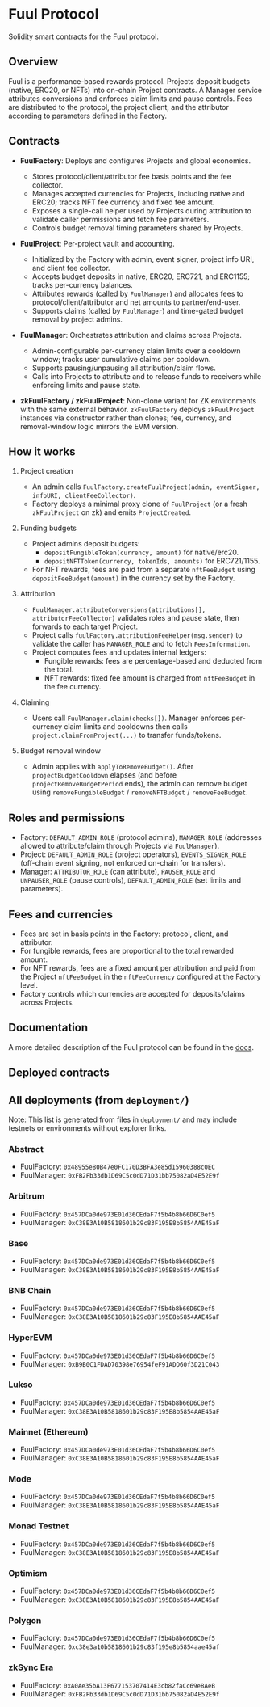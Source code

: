 # Fuul Protocol

Solidity smart contracts for the Fuul protocol.

## Overview

Fuul is a performance-based rewards protocol. Projects deposit budgets (native, ERC20, or NFTs) into on-chain Project contracts. A Manager service attributes conversions and enforces claim limits and pause controls. Fees are distributed to the protocol, the project client, and the attributor according to parameters defined in the Factory.

## Contracts

- **FuulFactory**: Deploys and configures Projects and global economics.
  - Stores protocol/client/attributor fee basis points and the fee collector.
  - Manages accepted currencies for Projects, including native and ERC20; tracks NFT fee currency and fixed fee amount.
  - Exposes a single-call helper used by Projects during attribution to validate caller permissions and fetch fee parameters.
  - Controls budget removal timing parameters shared by Projects.

- **FuulProject**: Per-project vault and accounting.
  - Initialized by the Factory with admin, event signer, project info URI, and client fee collector.
  - Accepts budget deposits in native, ERC20, ERC721, and ERC1155; tracks per-currency balances.
  - Attributes rewards (called by `FuulManager`) and allocates fees to protocol/client/attributor and net amounts to partner/end-user.
  - Supports claims (called by `FuulManager`) and time-gated budget removal by project admins.

- **FuulManager**: Orchestrates attribution and claims across Projects.
  - Admin-configurable per-currency claim limits over a cooldown window; tracks user cumulative claims per cooldown.
  - Supports pausing/unpausing all attribution/claim flows.
  - Calls into Projects to attribute and to release funds to receivers while enforcing limits and pause state.

- **zkFuulFactory / zkFuulProject**: Non-clone variant for ZK environments with the same external behavior. `zkFuulFactory` deploys `zkFuulProject` instances via constructor rather than clones; fee, currency, and removal-window logic mirrors the EVM version.

## How it works

1. Project creation
   - An admin calls `FuulFactory.createFuulProject(admin, eventSigner, infoURI, clientFeeCollector)`.
   - Factory deploys a minimal proxy clone of `FuulProject` (or a fresh `zkFuulProject` on zk) and emits `ProjectCreated`.

2. Funding budgets
   - Project admins deposit budgets:
     - `depositFungibleToken(currency, amount)` for native/erc20.
     - `depositNFTToken(currency, tokenIds, amounts)` for ERC721/1155.
   - For NFT rewards, fees are paid from a separate `nftFeeBudget` using `depositFeeBudget(amount)` in the currency set by the Factory.

3. Attribution
   - `FuulManager.attributeConversions(attributions[], attributorFeeCollector)` validates roles and pause state, then forwards to each target Project.
   - Project calls `fuulFactory.attributionFeeHelper(msg.sender)` to validate the caller has `MANAGER_ROLE` and to fetch `FeesInformation`.
   - Project computes fees and updates internal ledgers:
     - Fungible rewards: fees are percentage-based and deducted from the total.
     - NFT rewards: fixed fee amount is charged from `nftFeeBudget` in the fee currency.

4. Claiming
   - Users call `FuulManager.claim(checks[])`. Manager enforces per-currency claim limits and cooldowns then calls `project.claimFromProject(...)` to transfer funds/tokens.

5. Budget removal window
   - Admin applies with `applyToRemoveBudget()`. After `projectBudgetCooldown` elapses (and before `projectRemoveBudgetPeriod` ends), the admin can remove budget using `removeFungibleBudget` / `removeNFTBudget` / `removeFeeBudget`.

## Roles and permissions

- Factory: `DEFAULT_ADMIN_ROLE` (protocol admins), `MANAGER_ROLE` (addresses allowed to attribute/claim through Projects via `FuulManager`).
- Project: `DEFAULT_ADMIN_ROLE` (project operators), `EVENTS_SIGNER_ROLE` (off-chain event signing, not enforced on-chain for transfers).
- Manager: `ATTRIBUTOR_ROLE` (can attribute), `PAUSER_ROLE` and `UNPAUSER_ROLE` (pause controls), `DEFAULT_ADMIN_ROLE` (set limits and parameters).

## Fees and currencies

- Fees are set in basis points in the Factory: protocol, client, and attributor.
- For fungible rewards, fees are proportional to the total rewarded amount.
- For NFT rewards, fees are a fixed amount per attribution and paid from the Project `nftFeeBudget` in the `nftFeeCurrency` configured at the Factory level.
- Factory controls which currencies are accepted for deposits/claims across Projects.

## Documentation

A more detailed description of the Fuul protocol can be found in the [docs](https://docs.fuul.xyz/).

## Deployed contracts



## All deployments (from `deployment/`)

Note: This list is generated from files in `deployment/` and may include testnets or environments without explorer links.

### Abstract

- FuulFactory: `0x48955e80B47e0FC170D3BFA3e85d15960388c0EC`
- FuulManager: `0xFB2Fb33db1D69C5c0dD71D31bb75082aD4E52E9f`

### Arbitrum

- FuulFactory: `0x457DCa0de973E01d36CEdaF7f5b4b8b66D6C0ef5`
- FuulManager: `0xC38E3A10B5818601b29c83F195E8b5854AAE45aF`

### Base

- FuulFactory: `0x457DCa0de973E01d36CEdaF7f5b4b8b66D6C0ef5`
- FuulManager: `0xC38E3A10B5818601b29c83F195E8b5854AAE45aF`

### BNB Chain

- FuulFactory: `0x457DCa0de973E01d36CEdaF7f5b4b8b66D6C0ef5`
- FuulManager: `0xC38E3A10B5818601b29c83F195E8b5854AAE45aF`

### HyperEVM

- FuulFactory: `0x457DCa0de973E01d36CEdaF7f5b4b8b66D6C0ef5`
- FuulManager: `0xB9B0C1FDAD70398e76954feF91ADD60f3D21C043`

### Lukso

- FuulFactory: `0x457DCa0de973E01d36CEdaF7f5b4b8b66D6C0ef5`
- FuulManager: `0xC38E3A10B5818601b29c83F195E8b5854AAE45aF`

### Mainnet (Ethereum)

- FuulFactory: `0x457DCa0de973E01d36CEdaF7f5b4b8b66D6C0ef5`
- FuulManager: `0xC38E3A10B5818601b29c83F195E8b5854AAE45aF`

### Mode

- FuulFactory: `0x457DCa0de973E01d36CEdaF7f5b4b8b66D6C0ef5`
- FuulManager: `0xC38E3A10B5818601b29c83F195E8b5854AAE45aF`

### Monad Testnet

- FuulFactory: `0x457DCa0de973E01d36CEdaF7f5b4b8b66D6C0ef5`
- FuulManager: `0xC38E3A10B5818601b29c83F195E8b5854AAE45aF`

### Optimism

- FuulFactory: `0x457DCa0de973E01d36CEdaF7f5b4b8b66D6C0ef5`
- FuulManager: `0xC38E3A10B5818601b29c83F195E8b5854AAE45aF`

### Polygon

- FuulFactory: `0x457DCa0de973E01d36CEdaF7f5b4b8b66D6C0ef5`
- FuulManager: `0xc38e3a10b5818601b29c83f195e8b5854aae45af`

### zkSync Era

- FuulFactory: `0xA0Ae35bA13F677153707414E3cb82faCc69e8AeB`
- FuulManager: `0xFB2Fb33db1D69C5c0dD71D31bb75082aD4E52E9f`

